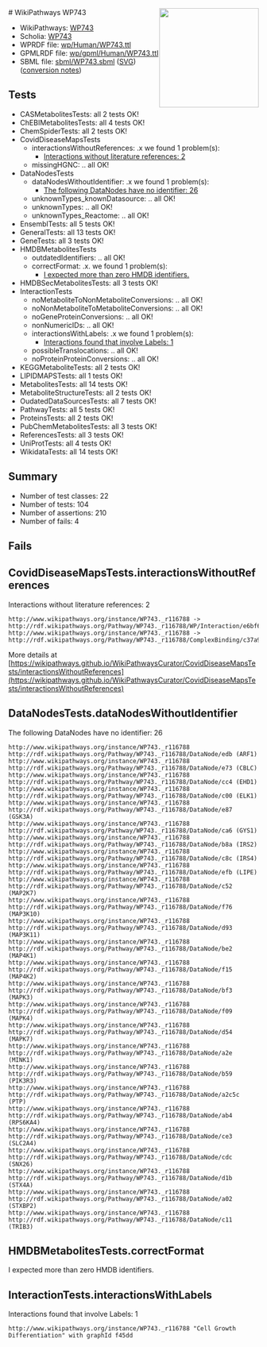 <img style="float: right; width: 200px" src="../logo.png" />
# WikiPathways WP743

* WikiPathways: [WP743](https://identifiers.org/wikipathways:WP743)
* Scholia: [WP743](https://scholia.toolforge.org/wikipathways/WP743)
* WPRDF file: [wp/Human/WP743.ttl](../wp/Human/WP743.ttl)
* GPMLRDF file: [wp/gpml/Human/WP743.ttl](../wp/gpml/Human/WP743.ttl)
* SBML file: [sbml/WP743.sbml](../sbml/WP743.sbml) ([SVG](../sbml/WP743.svg)) ([conversion notes](../sbml/WP743.txt))

## Tests
* CASMetabolitesTests: all 2 tests OK!
* ChEBIMetabolitesTests: all 4 tests OK!
* ChemSpiderTests: all 2 tests OK!
* CovidDiseaseMapsTests
    * interactionsWithoutReferences: .x we found 1 problem(s):
        * [Interactions without literature references: 2](#2e295930)
    * missingHGNC: .. all OK!
* DataNodesTests
    * dataNodesWithoutIdentifier: .x we found 1 problem(s):
        * [The following DataNodes have no identifier: 26](#8792c4b5)
    * unknownTypes_knownDatasource: .. all OK!
    * unknownTypes: .. all OK!
    * unknownTypes_Reactome: .. all OK!
* EnsemblTests: all 5 tests OK!
* GeneralTests: all 13 tests OK!
* GeneTests: all 3 tests OK!
* HMDBMetabolitesTests
    * outdatedIdentifiers: .. all OK!
    * correctFormat: .x. we found 1 problem(s):
        * [I expected more than zero HMDB identifiers.](#ad154c1e)
* HMDBSecMetabolitesTests: all 3 tests OK!
* InteractionTests
    * noMetaboliteToNonMetaboliteConversions: .. all OK!
    * noNonMetaboliteToMetaboliteConversions: .. all OK!
    * noGeneProteinConversions: .. all OK!
    * nonNumericIDs: .. all OK!
    * interactionsWithLabels: .x we found 1 problem(s):
        * [Interactions found that involve Labels: 1](#630d2678)
    * possibleTranslocations: .. all OK!
    * noProteinProteinConversions: .. all OK!
* KEGGMetaboliteTests: all 2 tests OK!
* LIPIDMAPSTests: all 1 tests OK!
* MetabolitesTests: all 14 tests OK!
* MetaboliteStructureTests: all 2 tests OK!
* OudatedDataSourcesTests: all 7 tests OK!
* PathwayTests: all 5 tests OK!
* ProteinsTests: all 2 tests OK!
* PubChemMetabolitesTests: all 3 tests OK!
* ReferencesTests: all 3 tests OK!
* UniProtTests: all 4 tests OK!
* WikidataTests: all 14 tests OK!


## Summary

* Number of test classes: 22
* Number of tests: 104
* Number of assertions: 210
* Number of fails: 4

## Fails

<a name="2e295930" />

## CovidDiseaseMapsTests.interactionsWithoutReferences

Interactions without literature references: 2
```
http://www.wikipathways.org/instance/WP743._r116788 -> http://rdf.wikipathways.org/Pathway/WP743._r116788/WP/Interaction/e6bf6
http://www.wikipathways.org/instance/WP743._r116788 -> http://rdf.wikipathways.org/Pathway/WP743._r116788/ComplexBinding/c37a9
```

More details at [https://wikipathways.github.io/WikiPathwaysCurator/CovidDiseaseMapsTests/interactionsWithoutReferences](https://wikipathways.github.io/WikiPathwaysCurator/CovidDiseaseMapsTests/interactionsWithoutReferences)

<a name="8792c4b5" />

## DataNodesTests.dataNodesWithoutIdentifier

The following DataNodes have no identifier: 26
```
http://www.wikipathways.org/instance/WP743._r116788 http://rdf.wikipathways.org/Pathway/WP743._r116788/DataNode/edb (ARF1)
http://www.wikipathways.org/instance/WP743._r116788 http://rdf.wikipathways.org/Pathway/WP743._r116788/DataNode/e73 (CBLC)
http://www.wikipathways.org/instance/WP743._r116788 http://rdf.wikipathways.org/Pathway/WP743._r116788/DataNode/cc4 (EHD1)
http://www.wikipathways.org/instance/WP743._r116788 http://rdf.wikipathways.org/Pathway/WP743._r116788/DataNode/c00 (ELK1)
http://www.wikipathways.org/instance/WP743._r116788 http://rdf.wikipathways.org/Pathway/WP743._r116788/DataNode/e87 (GSK3A)
http://www.wikipathways.org/instance/WP743._r116788 http://rdf.wikipathways.org/Pathway/WP743._r116788/DataNode/ca6 (GYS1)
http://www.wikipathways.org/instance/WP743._r116788 http://rdf.wikipathways.org/Pathway/WP743._r116788/DataNode/b8a (IRS2)
http://www.wikipathways.org/instance/WP743._r116788 http://rdf.wikipathways.org/Pathway/WP743._r116788/DataNode/c8c (IRS4)
http://www.wikipathways.org/instance/WP743._r116788 http://rdf.wikipathways.org/Pathway/WP743._r116788/DataNode/efb (LIPE)
http://www.wikipathways.org/instance/WP743._r116788 http://rdf.wikipathways.org/Pathway/WP743._r116788/DataNode/c52 (MAP2K7)
http://www.wikipathways.org/instance/WP743._r116788 http://rdf.wikipathways.org/Pathway/WP743._r116788/DataNode/f76 (MAP3K10)
http://www.wikipathways.org/instance/WP743._r116788 http://rdf.wikipathways.org/Pathway/WP743._r116788/DataNode/d93 (MAP3K11)
http://www.wikipathways.org/instance/WP743._r116788 http://rdf.wikipathways.org/Pathway/WP743._r116788/DataNode/be2 (MAP4K1)
http://www.wikipathways.org/instance/WP743._r116788 http://rdf.wikipathways.org/Pathway/WP743._r116788/DataNode/f15 (MAP4K2)
http://www.wikipathways.org/instance/WP743._r116788 http://rdf.wikipathways.org/Pathway/WP743._r116788/DataNode/bf3 (MAPK3)
http://www.wikipathways.org/instance/WP743._r116788 http://rdf.wikipathways.org/Pathway/WP743._r116788/DataNode/f09 (MAPK4)
http://www.wikipathways.org/instance/WP743._r116788 http://rdf.wikipathways.org/Pathway/WP743._r116788/DataNode/d54 (MAPK7)
http://www.wikipathways.org/instance/WP743._r116788 http://rdf.wikipathways.org/Pathway/WP743._r116788/DataNode/a2e (MINK1)
http://www.wikipathways.org/instance/WP743._r116788 http://rdf.wikipathways.org/Pathway/WP743._r116788/DataNode/b59 (PIK3R3)
http://www.wikipathways.org/instance/WP743._r116788 http://rdf.wikipathways.org/Pathway/WP743._r116788/DataNode/a2c5c (PTP)
http://www.wikipathways.org/instance/WP743._r116788 http://rdf.wikipathways.org/Pathway/WP743._r116788/DataNode/ab4 (RPS6KA4)
http://www.wikipathways.org/instance/WP743._r116788 http://rdf.wikipathways.org/Pathway/WP743._r116788/DataNode/ce3 (SLC2A4)
http://www.wikipathways.org/instance/WP743._r116788 http://rdf.wikipathways.org/Pathway/WP743._r116788/DataNode/cdc (SNX26)
http://www.wikipathways.org/instance/WP743._r116788 http://rdf.wikipathways.org/Pathway/WP743._r116788/DataNode/d1b (STX4A)
http://www.wikipathways.org/instance/WP743._r116788 http://rdf.wikipathways.org/Pathway/WP743._r116788/DataNode/a02 (STXBP2)
http://www.wikipathways.org/instance/WP743._r116788 http://rdf.wikipathways.org/Pathway/WP743._r116788/DataNode/c11 (TRIB3)
```

<a name="ad154c1e" />

## HMDBMetabolitesTests.correctFormat

I expected more than zero HMDB identifiers.
<a name="630d2678" />

## InteractionTests.interactionsWithLabels

Interactions found that involve Labels: 1
```
http://www.wikipathways.org/instance/WP743._r116788 "Cell Growth
Differentiation" with graphId f45dd
```

